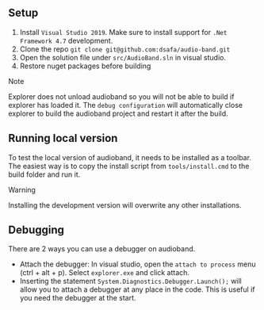 ## Setup
1. Install `Visual Studio 2019`. Make sure to install support for `.Net Framework 4.7` development.
2. Clone the repo `git clone git@github.com:dsafa/audio-band.git`
3. Open the solution file under `src/AudioBand.sln` in visual studio.
4. Restore nuget packages before building

> [!NOTE]
> Explorer does not unload audioband so you will not be able to build if explorer has loaded it. The `debug configuration` will automatically close explorer to build the audioband project and restart it after the build.

## Running local version
To test the local version of audioband, it needs to be installed as a toolbar. The easiest way is to copy the install script from `tools/install.cmd` to the build folder and run it.

> [!WARNING]
> Installing the development version will overwrite any other installations.

## Debugging
There are 2 ways you can use a debugger on audioband.
- Attach the debugger: In visual studio, open the `attach to process` menu (ctrl + alt + p). Select `explorer.exe` and click attach.
- Inserting the statement `System.Diagnostics.Debugger.Launch();` will allow you to attach a debugger at any place in the code. This is useful if you need the debugger at the start.